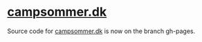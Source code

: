 [campsommer.dk](http://campsommer.dk)
=====================================

Source code for [campsommer.dk](http://campsommer.dk) is now on the branch gh-pages. 

